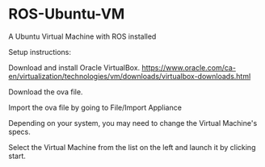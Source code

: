 # ROS-Ubuntu-VM
A Ubuntu Virtual Machine with ROS installed

Setup instructions:

Download and install Oracle VirtualBox.
https://www.oracle.com/ca-en/virtualization/technologies/vm/downloads/virtualbox-downloads.html

Download the ova file.


Import the ova file by going to File/Import Appliance

Depending on your system, you may need to change the Virtual Machine's specs.

Select the Virtual Machine from the list on the left and launch it by clicking start.
